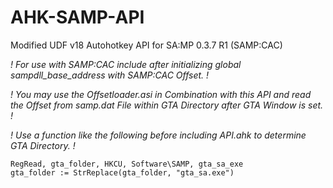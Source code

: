 # AHK-SAMP-API
Modified UDF v18 Autohotkey API for SA:MP 0.3.7 R1 (SAMP:CAC)

*! For use with SAMP:CAC include after initializing global sampdll_base_address with SAMP:CAC Offset. !*

*! You may use the Offsetloader.asi in Combination with this API and read the Offset from samp.dat File within GTA Directory after GTA Window is set. !*

*! Use a function like the following before including API.ahk to determine GTA Directory. !*

```
RegRead, gta_folder, HKCU, Software\SAMP, gta_sa_exe
gta_folder := StrReplace(gta_folder, "gta_sa.exe")
```

